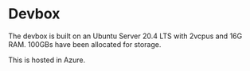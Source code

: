 # Devbox

The devbox is built on an Ubuntu Server 20.4 LTS with 2vcpus and 16G RAM.
100GBs have been allocated for storage.

This is hosted in Azure.
